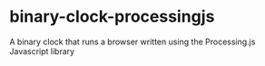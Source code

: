 binary-clock-processingjs
=========================

A binary clock that runs a browser written using the Processing.js Javascript library
